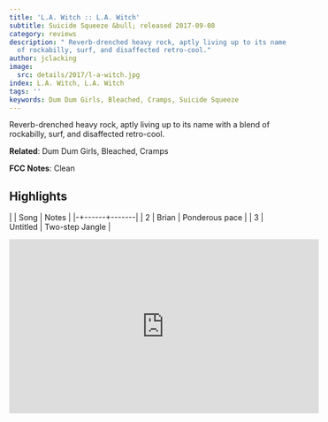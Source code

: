 ```yaml
---
title: 'L.A. Witch :: L.A. Witch'
subtitle: Suicide Squeeze &bull; released 2017-09-08
category: reviews
description: " Reverb-drenched heavy rock, aptly living up to its name with a blend
  of rockabilly, surf, and disaffected retro-cool."
author: jclacking
image:
  src: details/2017/l-a-witch.jpg
index: L.A. Witch, L.A. Witch
tags: ''
keywords: Dum Dum Girls, Bleached, Cramps, Suicide Squeeze
---
```

 Reverb-drenched heavy rock, aptly living up to its name with a blend of rockabilly, surf, and disaffected retro-cool.<!--more-->

**Related**: Dum Dum Girls, Bleached, Cramps

**FCC Notes**: Clean

## Highlights

| | Song | Notes |
|-+------+-------|
| 2 | Brian | Ponderous pace |
| 3 | Untitled | Two-step Jangle |

<div class="tlo-detail-video"><iframe width="560" height="315" src="https://www.youtube.com/embed/sgvLyU05asg" frameborder="0" allow="autoplay; encrypted-media" allowfullscreen></iframe></div>

